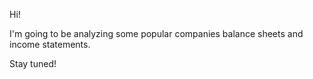 Hi!

I'm going to be analyzing some popular companies balance sheets and income statements.

Stay tuned!
